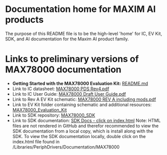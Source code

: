 # Documentation home for MAXIM AI products
The purpose of this README file is to be the high-level 'home' for IC, EV Kit, SDK, and AI documentation for the Maxim AI product family.

# Links to preliminary versions of MAX78000 documentation
  * **Getting Started with the MAX78000 Evaluation Kit:** [README.md](./MAX78000_Evaluation_Kit/README.md)
  * Link to IC datasheet: [MAX78000 PDS Rev4.pdf](./MAX78000/MAX78000%20PDS%20Rev4.pdf)
  * Link to IC User Guide: [MAX78000 Draft User Guide.pdf](./MAX78000/MAX78000%20User%20Guide.pdf)
  * Link to Rev A EV Kit schematic: [MAX78000 REV A including mods.pdf](./MAX78000_Evaluation_Kit/MAX78000%20REV%20A%20including%20mods.pdf)
  * Link to EV Kit folder containing schematic and additional resources: [MAX78000_Evaluation_Kit](./MAX78000_Evaluation_Kit)
  * Link to SDK repository: [MAX78000_SDK](https://github.com/MaximIntegratedAI/MAX78000_SDK)
  * Link to SDK documentation: [SDK Docs - click on index.html](https://github.com/MaximIntegratedAI/MAX78000_SDK/blob/master/Libraries/PeriphDrivers/Documentation/MAX78000) Note: HTML files are not rendered in GitHub and therefor recommended to view the SDK documentation from a local copy, which is install along with the SDK.  To view the SDK documentation locally, double click on the index.html file found in /Libraries/PeriphDrivers/Documentation/MAX78000

